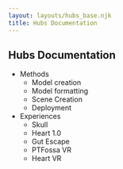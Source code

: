 ```yaml
---
layout: layouts/hubs_base.njk
title: Hubs Documentation
---
```

<!-- carousel -->

## Hubs Documentation

- Methods
  - Model creation
  - Model formatting
  - Scene Creation
  - Deployment
- Experiences
  - Skull
  - Heart 1.0
  - Gut Escape
  - PTFossa VR
  - Heart VR
